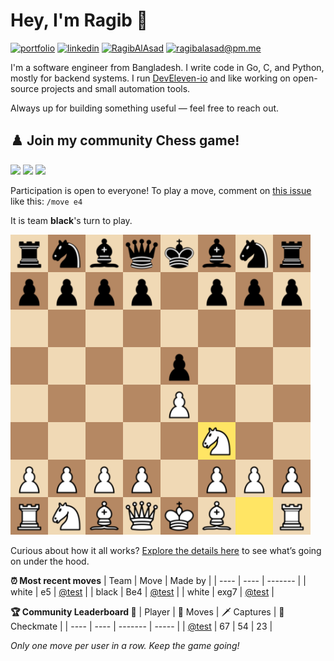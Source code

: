 # Hey, I'm Ragib 👋
[![portfolio](https://img.shields.io/badge/www.ragibalasad.me-orange?style=flat-square&logo=ko-fi&logoColor=white)](https://ragibalasad.me)
[![linkedin](https://img.shields.io/badge/linkedin-%230057A1?style=flat-square&logo=linkedin&logoColor=white)](https://www.linkedin.com/in/ragibalasad/)
[![RagibAlAsad](https://img.shields.io/badge/RagibAlasad-black?style=flat-square&logo=x&logoColor=white)](https://x.com/RagibAlasad)
[![ragibalasad@pm.me](https://img.shields.io/badge/ragibalasad@pm.me-%235F5AAC?style=flat-square&logo=protonmail&logoColor=white)](mailto:ragibalasad@pm.me)

I'm a software engineer from Bangladesh. I write code in Go, C, and Python, mostly for backend systems. I run [DevEleven-io](https://github.com/DEVELEVEN-io) and like working on open-source projects and small automation tools.

Always up for building something useful — feel free to reach out.

## ♟️ Join my community Chess game!
![](https://img.shields.io/badge/Moves%20played-18907-blue)
![](https://img.shields.io/badge/Completed%20games-925-brightgreen)
![](https://img.shields.io/badge/Individual%20players-1893-orange)

Participation is open to everyone! To play a move, comment on [this issue](https://github.com/YOUR_USERNAME/YOUR_REPO/issues/1) like this: `/move e4`


It is team **<!-- START:turn -->black<!-- END:turn -->**'s turn to play.

<img src="https://raw.githubusercontent.com/ragibalasad/community-chess/refs/heads/main/assets/final_board.svg" height=480 width=480>

Curious about how it all works? [Explore the details here](https://github.com/ragibalasad/ragibalasad/tree/main/) to see what’s going on under the hood.

**:alarm_clock: Most recent moves**
| Team | Move | Made by |
| ---- | ---- | ------- |
| white | e5 | [@test](https://github.com/) |
| black | Be4 | [@test](https://github.com/) |
| white | exg7 | [@test](https://github.com/) |

**:trophy: Community Leaderboard :1st_place_medal:**
| Player | 🧠 Moves | 🗡️ Captures | 👑 Checkmate |
| ---- | ---- | ------- | ----- |
| [@test](https://github.com/) | 67 | 54 | 23 |


_Only one move per user in a row. Keep the game going!_



